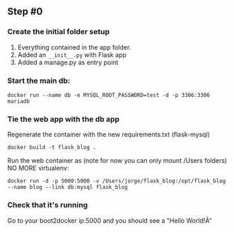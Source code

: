 ## Step #0

### Create the initial folder setup
1. Everything contained in the app folder.
1. Added an ```__init__.py``` with Flask app
1. Added a manage.py as entry point

### Start the main db:
```
docker run --name db -e MYSQL_ROOT_PASSWORD=test -d -p 3306:3306 mariadb
```

### Tie the web app with the db app

Regenerate the container with the new requirements.txt (flask-mysql)

```
docker build -t flask_blog .
```

Run the web container as (note for now you can only mount /Users folders)
NO MORE virtualenv:
```
docker run -d -p 5000:5000 -v /Users/jorge/flask_blog:/opt/flask_blog --name blog --link db:mysql flask_blog
```

### Check that it's running
Go to your boot2docker ip:5000 and you should see a "Hello World!Â"
